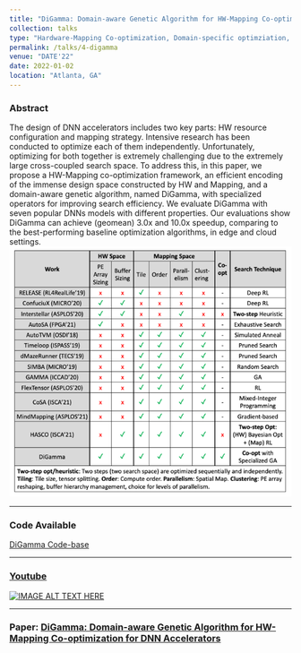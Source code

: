 ```yaml
---
title: "DiGamma: Domain-aware Genetic Algorithm for HW-Mapping Co-optimization for DNN Accelerators"
collection: talks
type: "Hardware-Mapping Co-optimization, Domain-specific optimziation, Genetic Algorithm"
permalink: /talks/4-digamma
venue: "DATE'22"
date: 2022-01-02
location: "Atlanta, GA"
--- 
```

### Abstract
The design of DNN accelerators includes two key parts: HW resource configuration and mapping strategy. Intensive research has been conducted to optimize each of them independently. Unfortunately, optimizing for both together is extremely challenging due to the extremely large cross-coupled search space. To address this, in this paper, we propose a HW-Mapping co-optimization framework, an efficient encoding of the immense design space constructed by HW and Mapping, and a domain-aware genetic algorithm, named DiGamma, with specialized operators for improving search efficiency. We evaluate DiGamma with seven popular DNNs models with different properties. Our evaluations show DiGamma can achieve (geomean) 3.0x and 10.0x speedup, comparing to the best-performing baseline optimization algorithms, in edge and cloud settings.
![img_3.png](img_3.png)

----
### Code Available
[DiGamma Code-base](https://github.com/maestro-project/digamma)

------
### [Youtube]((https://www.youtube.com/watch?v=OeVgtZR_L4w))
[![IMAGE ALT TEXT HERE](https://img.youtube.com/vi/OeVgtZR_L4w/0.jpg)](https://www.youtube.com/watch?v=OeVgtZR_L4w)

-----------
### Paper: [DiGamma: Domain-aware Genetic Algorithm for HW-Mapping Co-optimization for DNN Accelerators]( https://arxiv.org/abs/2201.11220)
